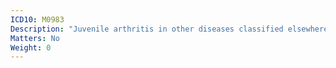 ```yaml
---
ICD10: M0983
Description: "Juvenile arthritis in other diseases classified elsewhere: Forearm"
Matters: No
Weight: 0
---
```



